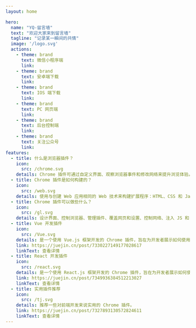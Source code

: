 ```yaml
---
layout: home

hero:
  name: "YQ-留言墙"
  text: "欢迎大家来到留言墙"
  tagline: "记录某一瞬间的共情"
  image: '/logo.svg'
  actions:
    - theme: brand
      text: 微信小程序端
      link: 
    - theme: brand
      text: 安卓端下载
      link: 
    - theme: brand
      text: IOS 端下载
      link: 
    - theme: brand
      text: PC 网页端
      link: 
    - theme: brand
      text: 后台控制端
      link: 
    - theme: brand
      text: 关注公众号
      link: 
features:
  - title: 什么是浏览器插件？
    icon:
      src: /chrome.svg
    details: Chrome 插件可通过自定义界面、观察浏览器事件和修改网络来提升浏览体验。
  - title: Chrome 插件是如何构建的？
    icon:
      src: /web.svg
    details: 使用与创建 Web 应用相同的 Web 技术来构建扩展程序：HTML、CSS 和 JavaScript。
  - title: Chrome 插件可以做些什么？
    icon:
      src: /gl.svg
    details: 设计界面、控制浏览器、管理插件、覆盖网页和设置、控制网络、注入 JS 和 CSS、录音和屏幕截图
  - title: Vue 开发插件
    icon:
      src: /Vue.svg
    details: 是一个使用 Vue.js 框架开发的 Chrome 插件，旨在为开发者展示如何使用 Vue.js 构建强大的浏览器扩展。
    link: https://juejin.cn/post/7330227149177028617
    linkText: 查看详情
  - title: React 开发插件
    icon:
      src: /react.svg
    details: 是一个使用 React.js 框架开发的 Chrome 插件，旨在为开发者展示如何使用 React.js 构建强大的浏览器扩展。
    link: https://juejin.cn/post/7349936384512213027
    linkText: 查看详情
  - title: 实用插件推荐
    icon:
      src: /tj.svg
    details: 推荐一些对前端开发来说实用的 Chrome 插件。
    link: https://juejin.cn/post/7327893130572824611
    linkText: 查看详情
---
```

